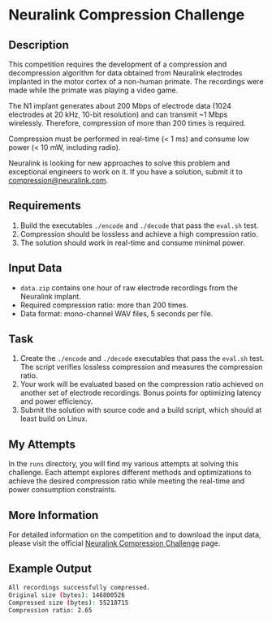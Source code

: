 # Neuralink Compression Challenge

## Description

This competition requires the development of a compression and decompression algorithm for data obtained from Neuralink electrodes implanted in the motor cortex of a non-human primate. The recordings were made while the primate was playing a video game.

The N1 implant generates about 200 Mbps of electrode data (1024 electrodes at 20 kHz, 10-bit resolution) and can transmit ~1 Mbps wirelessly. Therefore, compression of more than 200 times is required.

Compression must be performed in real-time (< 1 ms) and consume low power (< 10 mW, including radio).

Neuralink is looking for new approaches to solve this problem and exceptional engineers to work on it. If you have a solution, submit it to compression@neuralink.com.

## Requirements

1. Build the executables `./encode` and `./decode` that pass the `eval.sh` test.
2. Compression should be lossless and achieve a high compression ratio.
3. The solution should work in real-time and consume minimal power.

## Input Data

- `data.zip` contains one hour of raw electrode recordings from the Neuralink implant.
- Required compression ratio: more than 200 times.
- Data format: mono-channel WAV files, 5 seconds per file.

## Task

1. Create the `./encode` and `./decode` executables that pass the `eval.sh` test. The script verifies lossless compression and measures the compression ratio.
2. Your work will be evaluated based on the compression ratio achieved on another set of electrode recordings. Bonus points for optimizing latency and power efficiency.
3. Submit the solution with source code and a build script, which should at least build on Linux.

## My Attempts

In the `runs` directory, you will find my various attempts at solving this challenge. Each attempt explores different methods and optimizations to achieve the desired compression ratio while meeting the real-time and power consumption constraints.

## More Information

For detailed information on the competition and to download the input data, please visit the official [Neuralink Compression Challenge](https://content.neuralink.com/compression-challenge/README.html) page.

## Example Output

```sh
All recordings successfully compressed.
Original size (bytes): 146800526
Compressed size (bytes): 55218715
Compression ratio: 2.65
```

